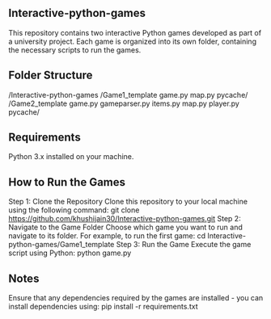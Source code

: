 ## Interactive-python-games
This repository contains two interactive Python games developed as part of a university project. Each game is organized into its own folder, containing the necessary scripts to run the games.
## Folder Structure
/Interactive-python-games
/Game1_template
game.py
map.py
 pycache/
/Game2_template
 game.py
 gameparser.py
items.py
map.py
player.py
pycache/
## Requirements
Python 3.x installed on your machine.
## How to Run the Games
Step 1: Clone the Repository
Clone this repository to your local machine using the following command:
git clone https://github.com/khushijain30/Interactive-python-games.git
Step 2: Navigate to the Game Folder
Choose which game you want to run and navigate to its folder. For example, to run the first game:
cd Interactive-python-games/Game1_template
Step 3: Run the Game
Execute the game script using Python: python game.py
## Notes
Ensure that any dependencies required by the games are installed - you can install dependencies using:
pip install -r requirements.txt




